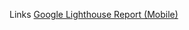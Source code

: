 Links
[Google Lighthouse Report (Mobile)](https://googlechrome.github.io/lighthouse/viewer/?gist=7aded13abb7be5e5553893f68c624b3e)

